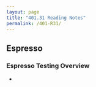 ```yaml
---
layout: page
title: "401.31 Reading Notes"
permalink: /401-R31/
---
```


## Espresso

### Espresso Testing Overview

* 
